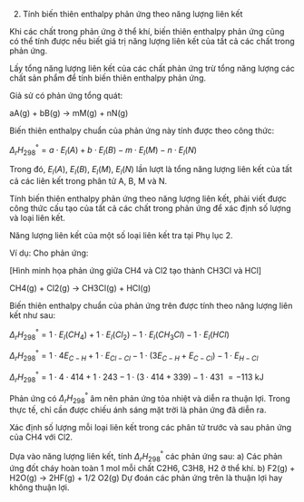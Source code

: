 2. Tính biến thiên enthalpy phản ứng theo năng lượng liên kết

Khi các chất trong phản ứng ở thể khí, biến thiên enthalpy phản ứng cũng có thể tính được nếu biết giá trị năng lượng liên kết của tất cả các chất trong phản ứng.

Lấy tổng năng lượng liên kết của các chất phản ứng trừ tổng năng lượng các chất sản phẩm để tính biến thiên enthalpy phản ứng.

Giả sử có phản ứng tổng quát:

aA(g) + bB(g) → mM(g) + nN(g)

Biến thiên enthalpy chuẩn của phản ứng này tính được theo công thức:

$\Delta_r H^°_{298} = a\cdot E_l(A) + b\cdot E_l(B) - m\cdot E_l(M) - n\cdot E_l(N)$

Trong đó, $E_l(A)$, $E_l(B)$, $E_l(M)$, $E_l(N)$ lần lượt là tổng năng lượng liên kết của tất cả các liên kết trong phân tử A, B, M và N.

Tính biến thiên enthalpy phản ứng theo năng lượng liên kết, phải viết được công thức cấu tạo của tất cả các chất trong phản ứng để xác định số lượng và loại liên kết.

Năng lượng liên kết của một số loại liên kết tra tại Phụ lục 2.

Ví dụ: Cho phản ứng:

[Hình minh họa phản ứng giữa CH4 và Cl2 tạo thành CH3Cl và HCl]

CH4(g) + Cl2(g) → CH3Cl(g) + HCl(g)

Biến thiên enthalpy chuẩn của phản ứng trên được tính theo năng lượng liên kết như sau:

$\Delta_r H^°_{298} = 1\cdot E_l(CH_4) + 1\cdot E_l(Cl_2) - 1\cdot E_l(CH_3Cl) - 1\cdot E_l(HCl)$

$\Delta_r H^°_{298} = 1\cdot 4E_{C-H} + 1\cdot E_{Cl-Cl} - 1\cdot (3E_{C-H} + E_{C-Cl}) - 1\cdot E_{H-Cl}$

$\Delta_r H^°_{298} = 1\cdot 4\cdot 414 + 1\cdot 243 - 1\cdot (3\cdot 414 + 339) - 1\cdot 431$
$= -113$ kJ

Phản ứng có $\Delta_r H^°_{298}$ âm nên phản ứng tỏa nhiệt và diễn ra thuận lợi. Trong thực tế, chỉ cần được chiếu ánh sáng mặt trời là phản ứng đã diễn ra.

Xác định số lượng mỗi loại liên kết trong các phân tử trước và sau phản ứng của CH4 với Cl2.

Dựa vào năng lượng liên kết, tính $\Delta_r H^°_{298}$ các phản ứng sau:
a) Các phản ứng đốt cháy hoàn toàn 1 mol mỗi chất C2H6, C3H8, H2 ở thể khí.
b) F2(g) + H2O(g) → 2HF(g) + 1/2 O2(g)
Dự đoán các phản ứng trên là thuận lợi hay không thuận lợi.